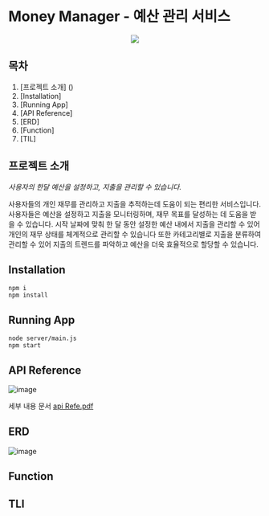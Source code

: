 # Money Manager - 예산 관리 서비스

<p align = "center" ><img src="https://github.com/sphy1597/money_manager/assets/101171867/ab7838af-8462-495c-a4a8-6f4968c7240b"/></p>

## 목차
1. [프로젝트 소개] ()
2. [Installation]
3. [Running App]
4. [API Reference]
5. [ERD]
6. [Function]
7. [TIL]


## 프로젝트 소개
*사용자의 한달 예산을 설정하고, 지출을 관리할 수 있습니다.*

사용자들의 개인 재무를 관리하고 지출을 추적하는데 도움이 되는 편리한 서비스입니다. 사용자들은 예산을 설정하고 지출을 모니터링하며, 재무 목표를 달성하는 데 도움을 받을 수 있습니다. 시작 날짜에 맞춰 한 달 동안 설정한 예산 내에서 지출을 관리할 수 있어 개인의 재무 상태를 체계적으로 관리할 수 있습니다 또한 카테고리별로 지출을 분류하여 관리할 수 있어 지출의 트렌드를 파악하고 예산을 더욱 효율적으로 할당할 수 있습니다.

## Installation
```
npm i
npm install
```

## Running App  
```
node server/main.js
npm start
```

## API Reference

![image](https://github.com/sphy1597/money_manager/assets/101171867/c7abb604-ee55-467c-ad04-4203775f0251)

세부 내용 문서
[api Refe.pdf](https://github.com/sphy1597/money_manager/files/13542936/api.Refe.pdf)

## ERD
![image](https://github.com/sphy1597/money_manager/assets/101171867/b5935353-e800-481d-a147-609ae4689701)

## Function

## TLI








